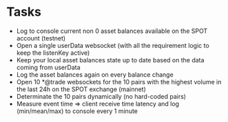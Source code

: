 # Tasks

- Log to console current non 0 asset balances available on the SPOT account (testnet)  
- Open a single userData websocket (with all the requirement logic to keep the listenKey active)
- Keep your local asset balances state up to date based on the data coming from userData
- Log the asset balances again on every balance change
- Open 10 *@trade websockets for the 10 pairs with the highest volume in the last 24h on the SPOT exchange (mainnet)
- Determinate the 10 pairs dynamically (no hard-coded pairs)
- Measure event time => client receive time latency and log (min/mean/max) to console every 1 minute

